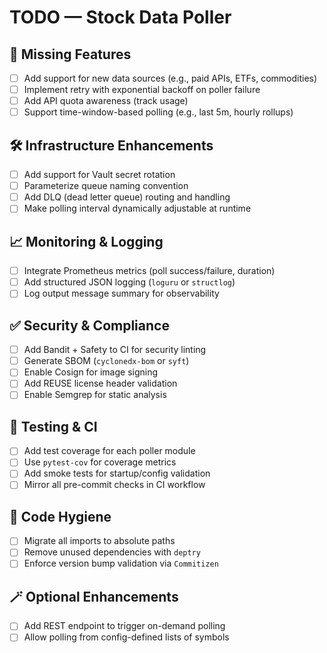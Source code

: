 # TODO — Stock Data Poller

## 🧩 Missing Features

- [ ] Add support for new data sources (e.g., paid APIs, ETFs, commodities)
- [ ] Implement retry with exponential backoff on poller failure
- [ ] Add API quota awareness (track usage)
- [ ] Support time-window-based polling (e.g., last 5m, hourly rollups)

## 🛠️ Infrastructure Enhancements

- [ ] Add support for Vault secret rotation
- [ ] Parameterize queue naming convention
- [ ] Add DLQ (dead letter queue) routing and handling
- [ ] Make polling interval dynamically adjustable at runtime

## 📈 Monitoring & Logging

- [ ] Integrate Prometheus metrics (poll success/failure, duration)
- [ ] Add structured JSON logging (`loguru` or `structlog`)
- [ ] Log output message summary for observability

## ✅ Security & Compliance

- [ ] Add Bandit + Safety to CI for security linting
- [ ] Generate SBOM (`cyclonedx-bom` or `syft`)
- [ ] Enable Cosign for image signing
- [ ] Add REUSE license header validation
- [ ] Enable Semgrep for static analysis

## 🧪 Testing & CI

- [ ] Add test coverage for each poller module
- [ ] Use `pytest-cov` for coverage metrics
- [ ] Add smoke tests for startup/config validation
- [ ] Mirror all pre-commit checks in CI workflow

## 🧹 Code Hygiene

- [ ] Migrate all imports to absolute paths
- [ ] Remove unused dependencies with `deptry`
- [ ] Enforce version bump validation via `Commitizen`

## 🪄 Optional Enhancements

- [ ] Add REST endpoint to trigger on-demand polling
- [ ] Allow polling from config-defined lists of symbols
